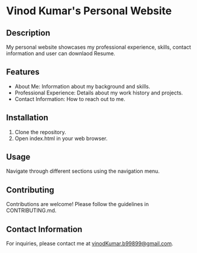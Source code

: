 # Vinod Kumar's Personal Website

## Description
My personal website showcases my professional experience, skills, contact information and user can downlaod Resume.

## Features
- About Me: Information about my background and skills.
- Professional Experience: Details about my work history and projects.
- Contact Information: How to reach out to me.

## Installation
1. Clone the repository.
2. Open index.html in your web browser.

## Usage
Navigate through different sections using the navigation menu.

## Contributing
Contributions are welcome! Please follow the guidelines in CONTRIBUTING.md.

## Contact Information
For inquiries, please contact me at vinodKumar.b99899@gmail.com.
